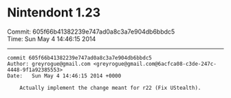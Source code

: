 # Nintendont 1.23
Commit: 605f66b41382239e747ad0a8c3a7e904db6bbdc5  
Time: Sun May 4 14:46:15 2014   

-----

```
commit 605f66b41382239e747ad0a8c3a7e904db6bbdc5
Author: greyrogue@gmail.com <greyrogue@gmail.com@6acfca08-c3de-247c-4448-9f1a92385553>
Date:   Sun May 4 14:46:15 2014 +0000

    Actually implement the change meant for r22 (Fix UStealth).
```
